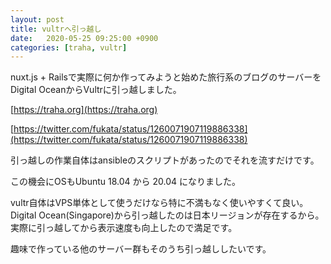 ```yaml
---
layout: post
title: vultrへ引っ越し
date:   2020-05-25 09:25:00 +0900
categories: [traha, vultr]
---
```


nuxt.js + Railsで実際に何か作ってみようと始めた旅行系のブログのサーバーをDigital OceanからVultrに引っ越しました。

[https://traha.org](https://traha.org)

[https://twitter.com/fukata/status/1260071907119886338](https://twitter.com/fukata/status/1260071907119886338)

引っ越しの作業自体はansibleのスクリプトがあったのでそれを流すだけです。

この機会にOSもUbuntu 18.04 から 20.04 になりました。

vultr自体はVPS単体として使うだけなら特に不満もなく使いやすくて良い。Digital Ocean(Singapore)から引っ越したのは日本リージョンが存在するから。実際に引っ越してから表示速度も向上したので満足です。

趣味で作っている他のサーバー群もそのうち引っ越ししたいです。
